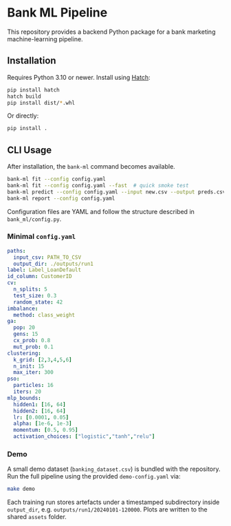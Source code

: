 # Bank ML Pipeline

This repository provides a backend Python package for a bank marketing machine-learning pipeline.

## Installation

Requires Python 3.10 or newer. Install using [Hatch](https://hatch.pypa.io):

```bash
pip install hatch
hatch build
pip install dist/*.whl
```

Or directly:

```bash
pip install .
```

## CLI Usage

After installation, the `bank-ml` command becomes available.

```bash
bank-ml fit --config config.yaml
bank-ml fit --config config.yaml --fast  # quick smoke test
bank-ml predict --config config.yaml --input new.csv --output preds.csv
bank-ml report --config config.yaml
```

Configuration files are YAML and follow the structure described in `bank_ml/config.py`.

### Minimal `config.yaml`

```yaml
paths:
  input_csv: PATH_TO_CSV
  output_dir: ./outputs/run1
label: Label_LoanDefault
id_column: CustomerID
cv:
  n_splits: 5
  test_size: 0.3
  random_state: 42
imbalance:
  method: class_weight
ga:
  pop: 20
  gens: 15
  cx_prob: 0.8
  mut_prob: 0.1
clustering:
  k_grid: [2,3,4,5,6]
  n_init: 15
  max_iter: 300
pso:
  particles: 16
  iters: 20
mlp_bounds:
  hidden1: [16, 64]
  hidden2: [16, 64]
  lr: [0.0001, 0.05]
  alpha: [1e-6, 1e-3]
  momentum: [0.5, 0.95]
  activation_choices: ["logistic","tanh","relu"]
```

### Demo

A small demo dataset (`banking_dataset.csv`) is bundled with the repository. Run
the full pipeline using the provided `demo-config.yaml` via:

```bash
make demo
```

Each training run stores artefacts under a timestamped subdirectory inside
`output_dir`, e.g. `outputs/run1/20240101-120000`. Plots are written to the
shared `assets` folder.
